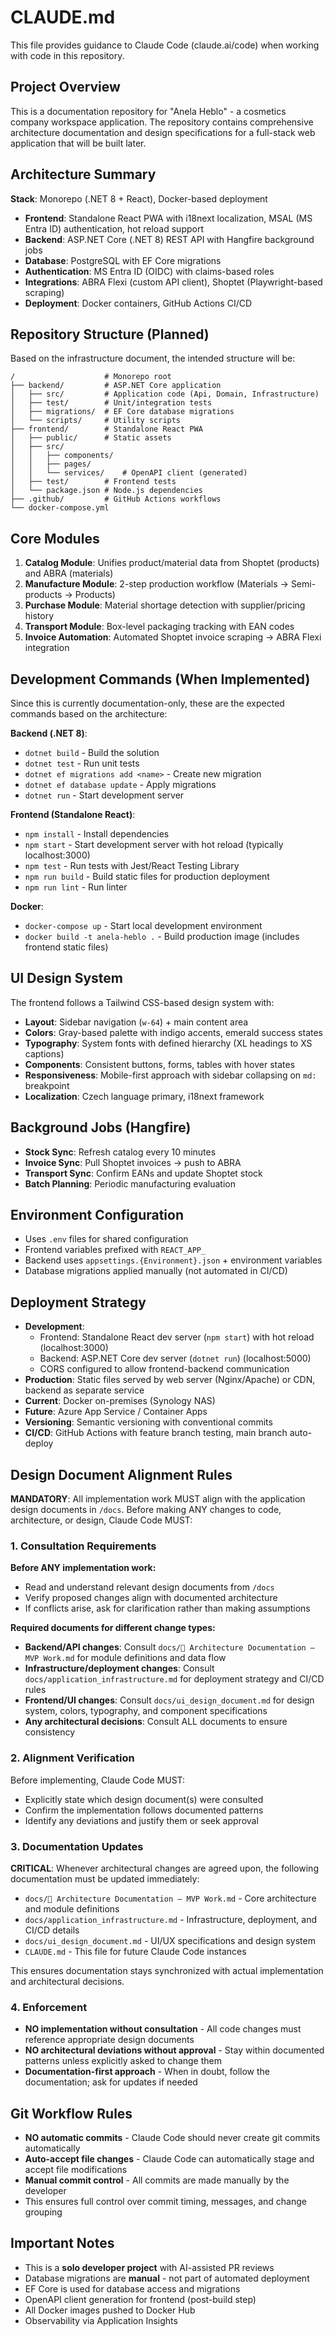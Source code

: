 # CLAUDE.md

This file provides guidance to Claude Code (claude.ai/code) when working with code in this repository.

## Project Overview

This is a documentation repository for "Anela Heblo" - a cosmetics company workspace application. The repository contains comprehensive architecture documentation and design specifications for a full-stack web application that will be built later.

## Architecture Summary

**Stack**: Monorepo (.NET 8 + React), Docker-based deployment
- **Frontend**: Standalone React PWA with i18next localization, MSAL (MS Entra ID) authentication, hot reload support
- **Backend**: ASP.NET Core (.NET 8) REST API with Hangfire background jobs
- **Database**: PostgreSQL with EF Core migrations
- **Authentication**: MS Entra ID (OIDC) with claims-based roles
- **Integrations**: ABRA Flexi (custom API client), Shoptet (Playwright-based scraping)
- **Deployment**: Docker containers, GitHub Actions CI/CD

## Repository Structure (Planned)

Based on the infrastructure document, the intended structure will be:
```
/                    # Monorepo root
├── backend/         # ASP.NET Core application
│   ├── src/         # Application code (Api, Domain, Infrastructure)
│   ├── test/        # Unit/integration tests
│   ├── migrations/  # EF Core database migrations
│   └── scripts/     # Utility scripts
├── frontend/        # Standalone React PWA
│   ├── public/      # Static assets
│   ├── src/
│   │   ├── components/
│   │   ├── pages/
│   │   └── services/    # OpenAPI client (generated)
│   ├── test/        # Frontend tests
│   └── package.json # Node.js dependencies
├── .github/         # GitHub Actions workflows
└── docker-compose.yml
```

## Core Modules

1. **Catalog Module**: Unifies product/material data from Shoptet (products) and ABRA (materials)
2. **Manufacture Module**: 2-step production workflow (Materials → Semi-products → Products)  
3. **Purchase Module**: Material shortage detection with supplier/pricing history
4. **Transport Module**: Box-level packaging tracking with EAN codes
5. **Invoice Automation**: Automated Shoptet invoice scraping → ABRA Flexi integration

## Development Commands (When Implemented)

Since this is currently documentation-only, these are the expected commands based on the architecture:

**Backend (.NET 8)**:
- `dotnet build` - Build the solution
- `dotnet test` - Run unit tests
- `dotnet ef migrations add <name>` - Create new migration
- `dotnet ef database update` - Apply migrations
- `dotnet run` - Start development server

**Frontend (Standalone React)**:
- `npm install` - Install dependencies
- `npm start` - Start development server with hot reload (typically localhost:3000)
- `npm test` - Run tests with Jest/React Testing Library
- `npm run build` - Build static files for production deployment
- `npm run lint` - Run linter

**Docker**:
- `docker-compose up` - Start local development environment
- `docker build -t anela-heblo .` - Build production image (includes frontend static files)

## UI Design System

The frontend follows a Tailwind CSS-based design system with:
- **Layout**: Sidebar navigation (`w-64`) + main content area
- **Colors**: Gray-based palette with indigo accents, emerald success states
- **Typography**: System fonts with defined hierarchy (XL headings to XS captions)
- **Components**: Consistent buttons, forms, tables with hover states
- **Responsiveness**: Mobile-first approach with sidebar collapsing on `md:` breakpoint
- **Localization**: Czech language primary, i18next framework

## Background Jobs (Hangfire)

- **Stock Sync**: Refresh catalog every 10 minutes
- **Invoice Sync**: Pull Shoptet invoices → push to ABRA
- **Transport Sync**: Confirm EANs and update Shoptet stock
- **Batch Planning**: Periodic manufacturing evaluation

## Environment Configuration

- Uses `.env` files for shared configuration
- Frontend variables prefixed with `REACT_APP_`
- Backend uses `appsettings.{Environment}.json` + environment variables
- Database migrations applied manually (not automated in CI/CD)

## Deployment Strategy

- **Development**: 
  - Frontend: Standalone React dev server (`npm start`) with hot reload (localhost:3000)
  - Backend: ASP.NET Core dev server (`dotnet run`) (localhost:5000)
  - CORS configured to allow frontend-backend communication
- **Production**: Static files served by web server (Nginx/Apache) or CDN, backend as separate service
- **Current**: Docker on-premises (Synology NAS)
- **Future**: Azure App Service / Container Apps
- **Versioning**: Semantic versioning with conventional commits
- **CI/CD**: GitHub Actions with feature branch testing, main branch auto-deploy

## Design Document Alignment Rules

**MANDATORY**: All implementation work MUST align with the application design documents in `/docs`. Before making ANY changes to code, architecture, or design, Claude Code MUST:

### 1. Consultation Requirements

**Before ANY implementation work:**
- Read and understand relevant design documents from `/docs`
- Verify proposed changes align with documented architecture
- If conflicts arise, ask for clarification rather than making assumptions

**Required documents for different change types:**

- **Backend/API changes**: Consult `docs/📘 Architecture Documentation – MVP Work.md` for module definitions and data flow
- **Infrastructure/deployment changes**: Consult `docs/application_infrastructure.md` for deployment strategy and CI/CD rules  
- **Frontend/UI changes**: Consult `docs/ui_design_document.md` for design system, colors, typography, and component specifications
- **Any architectural decisions**: Consult ALL documents to ensure consistency

### 2. Alignment Verification

Before implementing, Claude Code MUST:
- Explicitly state which design document(s) were consulted
- Confirm the implementation follows documented patterns
- Identify any deviations and justify them or seek approval

### 3. Documentation Updates

**CRITICAL**: Whenever architectural changes are agreed upon, the following documentation must be updated immediately:
- `docs/📘 Architecture Documentation – MVP Work.md` - Core architecture and module definitions
- `docs/application_infrastructure.md` - Infrastructure, deployment, and CI/CD details  
- `docs/ui_design_document.md` - UI/UX specifications and design system
- `CLAUDE.md` - This file for future Claude Code instances

This ensures documentation stays synchronized with actual implementation and architectural decisions.

### 4. Enforcement

- **NO implementation without consultation** - All code changes must reference appropriate design documents
- **NO architectural deviations without approval** - Stay within documented patterns unless explicitly asked to change them
- **Documentation-first approach** - When in doubt, follow the documentation; ask for updates if needed

## Git Workflow Rules

- **NO automatic commits** - Claude Code should never create git commits automatically
- **Auto-accept file changes** - Claude Code can automatically stage and accept file modifications
- **Manual commit control** - All commits are made manually by the developer
- This ensures full control over commit timing, messages, and change grouping

## Important Notes

- This is a **solo developer project** with AI-assisted PR reviews
- Database migrations are **manual** - not part of automated deployment  
- EF Core is used for database access and migrations
- OpenAPI client generation for frontend (post-build step)
- All Docker images pushed to Docker Hub
- Observability via Application Insights